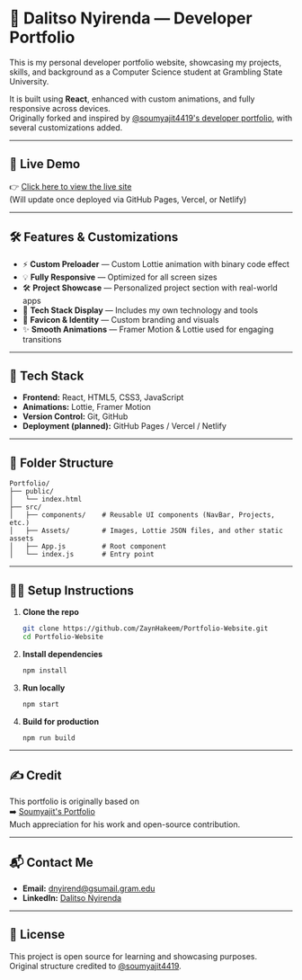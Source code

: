 # 💼 Dalitso Nyirenda — Developer Portfolio

This is my personal developer portfolio website, showcasing my projects, skills, and background as a Computer Science student at Grambling State University.

It is built using **React**, enhanced with custom animations, and fully responsive across devices.  
Originally forked and inspired by [@soumyajit4419's developer portfolio](https://github.com/soumyajit4419/Portfolio), with several customizations added.

---

## 🚀 Live Demo

👉 [Click here to view the live site](https://your-username.github.io/Portfolio-Website)  
(Will update once deployed via GitHub Pages, Vercel, or Netlify)

---

## 🛠️ Features & Customizations

- ⚡ **Custom Preloader** — Custom Lottie animation with binary code effect
- 💡 **Fully Responsive** — Optimized for all screen sizes
- 🛠️ **Project Showcase** — Personalized project section with real-world apps
- 🧠 **Tech Stack Display** — Includes my own technology and tools
- 🎯 **Favicon & Identity** — Custom branding and visuals
- ✨ **Smooth Animations** — Framer Motion & Lottie used for engaging transitions

---

## 🧰 Tech Stack

- **Frontend:** React, HTML5, CSS3, JavaScript
- **Animations:** Lottie, Framer Motion
- **Version Control:** Git, GitHub
- **Deployment (planned):** GitHub Pages / Vercel / Netlify

---

## 📁 Folder Structure

```
Portfolio/
├── public/
│   └── index.html
├── src/
│   ├── components/    # Reusable UI components (NavBar, Projects, etc.)
│   ├── Assets/        # Images, Lottie JSON files, and other static assets
│   ├── App.js         # Root component
│   └── index.js       # Entry point
```

---

## 🧑‍💻 Setup Instructions

1. **Clone the repo**
   ```bash
   git clone https://github.com/ZaynHakeem/Portfolio-Website.git
   cd Portfolio-Website
   ```

2. **Install dependencies**
   ```bash
   npm install
   ```

3. **Run locally**
   ```bash
   npm start
   ```

4. **Build for production**
   ```bash
   npm run build
   ```

---

## ✍️ Credit

This portfolio is originally based on  
➡️ [Soumyajit's Portfolio](https://github.com/soumyajit4419/Portfolio)  
Much appreciation for his work and open-source contribution.

---

## 📬 Contact Me

- **Email:** dnyirend@gsumail.gram.edu  
- **LinkedIn:** [Dalitso Nyirenda](https://www.linkedin.com/in/dalitso-nyirenda88)

---

## 📝 License

This project is open source for learning and showcasing purposes.  
Original structure credited to [@soumyajit4419](https://github.com/soumyajit4419).